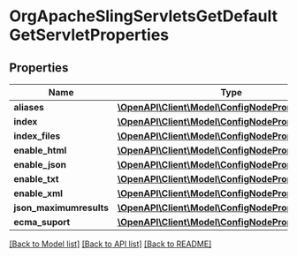 # OrgApacheSlingServletsGetDefaultGetServletProperties

## Properties
Name | Type | Description | Notes
------------ | ------------- | ------------- | -------------
**aliases** | [**\OpenAPI\Client\Model\ConfigNodePropertyArray**](ConfigNodePropertyArray.md) |  | [optional] 
**index** | [**\OpenAPI\Client\Model\ConfigNodePropertyBoolean**](ConfigNodePropertyBoolean.md) |  | [optional] 
**index_files** | [**\OpenAPI\Client\Model\ConfigNodePropertyArray**](ConfigNodePropertyArray.md) |  | [optional] 
**enable_html** | [**\OpenAPI\Client\Model\ConfigNodePropertyBoolean**](ConfigNodePropertyBoolean.md) |  | [optional] 
**enable_json** | [**\OpenAPI\Client\Model\ConfigNodePropertyBoolean**](ConfigNodePropertyBoolean.md) |  | [optional] 
**enable_txt** | [**\OpenAPI\Client\Model\ConfigNodePropertyBoolean**](ConfigNodePropertyBoolean.md) |  | [optional] 
**enable_xml** | [**\OpenAPI\Client\Model\ConfigNodePropertyBoolean**](ConfigNodePropertyBoolean.md) |  | [optional] 
**json_maximumresults** | [**\OpenAPI\Client\Model\ConfigNodePropertyInteger**](ConfigNodePropertyInteger.md) |  | [optional] 
**ecma_suport** | [**\OpenAPI\Client\Model\ConfigNodePropertyBoolean**](ConfigNodePropertyBoolean.md) |  | [optional] 

[[Back to Model list]](../README.md#documentation-for-models) [[Back to API list]](../README.md#documentation-for-api-endpoints) [[Back to README]](../README.md)


